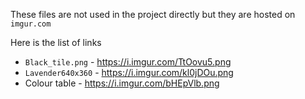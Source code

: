 These files are not used in the project directly but they are hosted on `imgur.com`

Here is the list of links

* `Black_tile.png` - https://i.imgur.com/TtOovu5.png
* `Lavender640x360` - https://i.imgur.com/kl0jDOu.png
* Colour table - <https://i.imgur.com/bHEpVlb.png>

